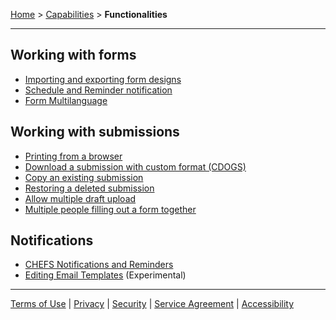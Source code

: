 [Home](index) > [Capabilities](Capabilities) > **Functionalities**
***

## Working with forms
* [Importing and exporting form designs](Importing-and-exporting-form-designs)
* [Schedule and Reminder notification](Schedule-and-Reminder-notification)
* [Form Multilanguage](Form-Multilanguage)

## Working with submissions
* [Printing from a browser](Printing-from-a-browser)
* [Download a submission with custom format (CDOGS)](CDOGS-Template-Upload)
* [Copy an existing submission](Copy-an-existing-submission)
* [Restoring a deleted submission](Restoring-a-deleted-submission)
* [Allow multiple draft upload](Allow-multiple-draft-upload)
* [Multiple people filling out a form together](Creating-Submission-Team)

## Notifications
* [CHEFS Notifications and Reminders](Notifications-and-Reminders)
* [Editing Email Templates](Editing-Email-Templates) (Experimental)

***
[Terms of Use](Terms-of-Use) | [Privacy](Privacy) | [Security](Security) | [Service Agreement](Service-Agreement) | [Accessibility](Accessibility)